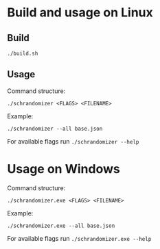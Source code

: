 # Build and usage on Linux
## Build
```
./build.sh
```
## Usage
Command structure:
```
./schrandomizer <FLAGS> <FILENAME>
```
Example:
```
./schrandomizer --all base.json
```

For available flags run `./schrandomizer --help`

# Usage on Windows
Command structure:
```
./schrandomizer.exe <FLAGS> <FILENAME>
```
Example:
```
./schrandomizer.exe --all base.json
```

For available flags run `./schrandomizer.exe --help`

